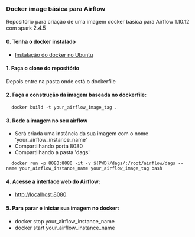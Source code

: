 ### Docker image básica para Airflow
Repositório para criação de uma imagem docker básica para Airflow 1.10.12 com spark 2.4.5

#### 0. Tenha o docker instalado
- [Instalação do docker no Ubuntu](https://www.digitalocean.com/community/tutorials/how-to-install-and-use-docker-on-ubuntu-20-04-pt)
#### 1. Faça o clone do repositório
Depois entre na pasta onde está o dockerfile
#### 2. Faça a construção da imagem baseada no dockerfile:
```
  docker build -t your_airflow_image_tag .
```
#### 3. Rode a imagem no seu airflow
- Será criada uma instância da sua imagem com o nome 'your_airflow_instance_name'
- Compartilhando porta 8080
- Compartilhando a pasta 'dags'
```
  docker run -p 8080:8080 -it -v ${PWD}/dags/:/root/airflow/dags --name your_airflow_instance_name your_airflow_image_tag bash
```
#### 4. Acesse a interface web do Airflow:
- [http://localhost:8080](http://localhost:8080)

#### 5. Para parar e iniciar sua imagem no docker:
- docker stop your_airflow_instance_name
- docker start your_airflow_instance_name
